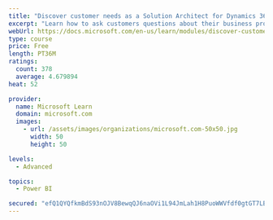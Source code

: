 ```yaml
---
title: "Discover customer needs as a Solution Architect for Dynamics 365 and Power Platform"
excerpt: "Learn how to ask customers questions about their business processes and feature requirements to create a viable solution."
webUrl: https://docs.microsoft.com/en-us/learn/modules/discover-customer-needs/
type: course
price: Free
length: PT36M
ratings:
  count: 378
  average: 4.679894
heat: 52

provider:
  name: Microsoft Learn
  domain: microsoft.com
  images:
    - url: /assets/images/organizations/microsoft.com-50x50.jpg
      width: 50
      height: 50

levels:
  - Advanced

topics:
  - Power BI

secured: "efQ1QYQfkmBdS93nOJV8BewqQJ6naOVi1L94JmLah1H8PuoWWVfdf0gtGT7LBUC8nNQj6+WXd63L5TgnlOO0cbEue2DROuaqqLCWp7BBJP9DogoKJP6YvR+03vtu1jkVq4D3malKJU18AUUFd4WOF8vLAfTZwFeTb2w37dB+sYt3HWugjC5UlrrWqRdDT7PNfst7iO+WS+9H+zE+Vqvq57vg3mz4wadmniMOD9Wazy3oSVRSivNmBjhBVsfUrgQnMuGthavkSTkpFyca+LLenYC9YmkU8NHOgKfQe2G4ytJGdho/VVQoZ6WHFIYAA4RPqQu2pBqCiRYrtplpbEOdSq8t40uvr3I5DYpkT38drjodmL13GujrAy9hwEPJRwfJMMU7apQYgjBR/FFEOU6pZA==;EFXFtp1SIZw/0q6pvSgHpw=="
---
```


